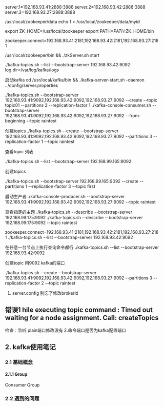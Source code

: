 server.1=192.168.93.41:2888:3888
server.2=192.168.93.42:2888:3888
server.3=192.168.93.27:2888:3888

/usr/local/zookeeper/data
echo 1 >  /usr/local/zookeeper/data/myid

export ZK_HOME=/usr/local/zookeeper
export PATH=$PATH:$ZK_HOME/bin

zookeeper.connect=192.168.93.41:2181,192.168.93.42:2181,192.168.93.27:2181

/usr/local/zookeeper/bin && ./zkServer.sh  start

 ./kafka-topics.sh --list --bootstrap-server 192.168.93.42:9092
log.dir=/var/log/kafka/logs

启动kafka
cd /usr/local/kafka/bin &&   ./kafka-server-start.sh -daemon ../config/server.properties

./kafka-topics.sh  --bootstrap-server  192.168.93.41:9092,192.168.93.42:9092,192.168.93.27:9092 --create --topic topic01 --partitions 2 --replication-factor 1
./kafka-console-consumer.sh --bootstrap-server  192.168.93.41:9092,192.168.93.42:9092,192.168.93.27:9092 --from-beginning --topic  raintest

  
 创建topics
 ./kafka-topics.sh --create --bootstrap-server 192.168.93.41:9092,192.168.93.42:9092,192.168.93.27:9092 --partitions 3 --replication-factor 1 --topic raintest
 
 
 查看topic 列表
 
 ./kafka-topics.sh --list --bootstrap-server 192.168.99.165:9092
  
 创建topics
 
 ./kafka-topics.sh --bootstrap-server 192.168.99.165:9092 --create --partitions 1 --replication-factor 3 --topic first
 
 启动生产者
 ./kafka-console-producer.sh --bootstrap-server 192.168.93.41:9092,192.168.93.42:9092,192.168.93.27:9092 --topic raintest
 
 
 查看指定的主题
 ./kafka-topics.sh --describe --bootstrap-server  192.168.99.175:9092
 ./kafka-topics.sh --describe --bootstrap-server  192.168.99.175:9092  --topic raintest

zookeeper.connect=192.168.93.41:2181,192.168.93.42:2181,192.168.93.27:2181
 ./kafka-topics.sh --list --bootstrap-server 192.168.93.42:9092
 
 在任意一台节点上执行查询命令都行
  ./kafka-topics.sh --list --bootstrap-server 192.168.93.42:9092
  
  创建topic 用9092 kafka的端口
  
./kafka-topics.sh --create --bootstrap-server 192.168.93.41:9092,192.168.93.42:9092,192.168.93.27:9092 --partitions 3 --replication-factor 2 --topic raintest
 
1. server.config 别忘了修改brokerid


## 错误1 hile executing topic command : Timed out waiting for a node assignment. Call: createTopics
检查：监听 plain端口修改没有
2.命令端口是否为kafka配置端口

## 2. kafka使用笔记

### 2.1 基础概念
#### 2.1.1 Group
Consumer Group 
### 2.2 遇到的问题

